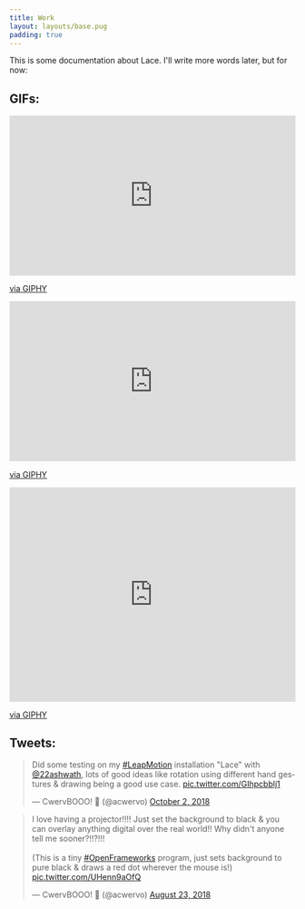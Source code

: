 ```yaml
---
title: Work
layout: layouts/base.pug
padding: true
---
```

This is some documentation about Lace. I'll write more words later, but for now:

## GIFs:

<div style="width:100%;height:0;padding-bottom:56%;position:relative;"><iframe src="https://giphy.com/embed/1xnylCqNk9OdC28Bmp" width="100%" height="100%" style="position:absolute" frameBorder="0" class="giphy-embed" allowFullScreen></iframe></div><p><a href="https://giphy.com/gifs/1xnylCqNk9OdC28Bmp">via GIPHY</a></p>

<div style="width:100%;height:0;padding-bottom:56%;position:relative;"><iframe src="https://giphy.com/embed/9u1kB69890erWprN6V" width="100%" height="100%" style="position:absolute" frameBorder="0" class="giphy-embed" allowFullScreen></iframe></div><p><a href="https://giphy.com/gifs/9u1kB69890erWprN6V">via GIPHY</a></p>

<div style="width:100%;height:0;padding-bottom:75%;position:relative;"><iframe src="https://giphy.com/embed/5T0ycuKamh1ENHI0DR" width="100%" height="100%" style="position:absolute" frameBorder="0" class="giphy-embed" allowFullScreen></iframe></div><p><a href="https://giphy.com/gifs/5T0ycuKamh1ENHI0DR">via GIPHY</a></p>

## Tweets:

<blockquote class="twitter-tweet" data-lang="en"><p lang="en" dir="ltr">Did some testing on my <a href="https://twitter.com/hashtag/LeapMotion?src=hash&amp;ref_src=twsrc%5Etfw">#LeapMotion</a> installation &quot;Lace&quot; with <a href="https://twitter.com/22ashwath?ref_src=twsrc%5Etfw">@22ashwath</a>, lots of good ideas like rotation using different hand gestures &amp; drawing being a good use case. <a href="https://t.co/GIhpcbblj1">pic.twitter.com/GIhpcbblj1</a></p>&mdash; CwervBOOO! 👻 (@acwervo) <a href="https://twitter.com/acwervo/status/1047008725582663680?ref_src=twsrc%5Etfw">October 2, 2018</a></blockquote>
<script async src="https://platform.twitter.com/widgets.js" charset="utf-8"></script>

<blockquote class="twitter-tweet" data-lang="en"><p lang="en" dir="ltr">I love having a projector!!!! Just set the background to black &amp; you can overlay anything digital over the real world!! Why didn&#39;t anyone tell me sooner?!!?!!!<br><br>(This is a tiny <a href="https://twitter.com/hashtag/OpenFrameworks?src=hash&amp;ref_src=twsrc%5Etfw">#OpenFrameworks</a> program, just sets background to pure black &amp; draws a red dot wherever the mouse is!) <a href="https://t.co/UHenn9aOfQ">pic.twitter.com/UHenn9aOfQ</a></p>&mdash; CwervBOOO! 👻 (@acwervo) <a href="https://twitter.com/acwervo/status/1032501480257810432?ref_src=twsrc%5Etfw">August 23, 2018</a></blockquote>
<script async src="https://platform.twitter.com/widgets.js" charset="utf-8"></script>
